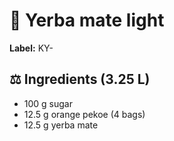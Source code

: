 # 🌱 Yerba mate light

**Label:** KY-

## ⚖ Ingredients (3.25 L)

* 100 g sugar
* 12.5 g orange pekoe (4 bags)
* 12.5 g yerba mate
